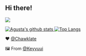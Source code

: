 ## Hi there!

<img src="https://pa1.narvii.com/6562/52633fff6714d852451e09dab3563316fe75f0cc_hq.gif" />

[![Agusta's github stats](https://github-readme-stats.vercel.app/api?username=Chawklate&count_private=true&show_icons=true&hide_border=true) ![Top Langs](https://github-readme-stats.vercel.app/api/top-langs/?username=Chawklate&langs_count=8&layout=compact&hide_border=true)](https://github.com/Chawklate)

:heart: [@Chawklate](https://github.com/Chawklate)

:framed_picture: From [@Keyyuui](https://twitter.com/keyyuui) 

